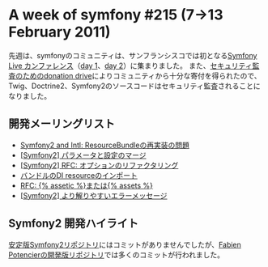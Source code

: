 A week of symfony #215 (7->13 February 2011)
============================================

先週は、symfonyのコミュニティは、サンフランシスコでは初となる[Symfony Live カンファレンス](http://www.symfony-live.com/san-francisco)（[day 1](http://www.symfony-project.org/blog/2011/02/09/symfony-live-san-francisco-day-1)、[day 2](http://www.symfony-project.org/blog/2011/02/10/symfony-live-san-francisco-day-2)）に集まりました。
また、[セキュリティ監査のためのdonation drive](http://www.symfony-project.org/blog/2011/02/07/we-re-secure-or-getting-there)によりコミュニティから十分な寄付を得られたので、Twig、Doctrine2、Symfony2のソースコードはセキュリティ監査されることになりました。

開発メーリングリスト
------------------------

  * [Symfony2 and Intl: ResourceBundleの再実装の問題](https://groups.google.com/forum/#!topic/symfony-devs/MMUpxFBrZjc)
  * [[Symfony2] パラメータと設定のマージ](https://groups.google.com/forum/#!topic/symfony-devs/7_hE8T-M1J4)
  * [[Symfony2] RFC: オプションのリファクタリング](https://groups.google.com/forum/#!topic/symfony-devs/py91_CEpXic)
  * [バンドルのDI resourceのインポート](https://groups.google.com/forum/#!topic/symfony-devs/_EOC8VF_PGY)
  * [RFC: {% assetic %}または{% assets %}](https://groups.google.com/forum/#!topic/symfony-devs/w8-V367qN0k)
  * [[Symfony2] より解りやすいエラーメッセージ](https://groups.google.com/forum/#!topic/symfony-devs/-AReqzp4DiU)

Symfony2 開発ハイライト
-------------------------------

[安定版Symfony2リポジトリ](https://github.com/symfony/symfony)にはコミットがありませんでしたが、[Fabien Potencierの開発版リポジトリ](https://github.com/fabpot/symfony/)では多くのコミットが行われました。

